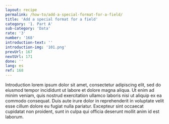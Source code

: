 ```yaml
---
layout: recipe
permalink: /how-to/add-a-special-format-for-a-field/
title: 'Add a special format for a field'
category: '1. Part A'
sub-category: 'Data'
rate: '3'
number: '168'
introduction-text: ''
introduction-img: '101.png'
prevUrl: 167
nextUrl: 171
done: ''
lang: es
ref: 168
---
```


Introduction lorem ipsum dolor sit amet, consectetur adipiscing elit, sed do eiusmod tempor incididunt ut labore et dolore magna aliqua. Ut enim ad minim veniam, quis nostrud exercitation ullamco laboris nisi ut aliquip ex ea commodo consequat. Duis aute irure dolor in reprehenderit in voluptate velit esse cillum dolore eu fugiat nulla pariatur. Excepteur sint occaecat cupidatat non proident, sunt in culpa qui officia deserunt mollit anim id est laborum.

